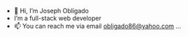 - 👋 Hi, I’m Joseph Obligado
- I’m a full-stack web developer
- 📫 You can reach me via email obligado86@yahoo.com ...
